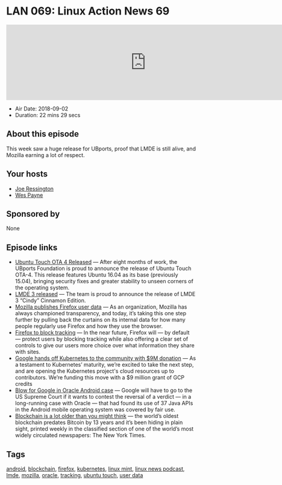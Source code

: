 # LAN 069: Linux Action News 69

<iframe src="https://player.fireside.fm/v2/DAcK9LdX+KBCYQeli?theme=dark" width="740" height="200" frameborder="0" scrolling="no"></iframe>

* Air Date: 2018-09-02
* Duration: 22 mins 29 secs

## About this episode

This week saw a huge release for UBports, proof that LMDE is still alive, and Mozilla earning a lot of respect.

## Your hosts
* [Joe Ressington](https://linuxactionnews.com/hosts/joe)
* [Wes Payne](https://linuxactionnews.com/guests/wes)

## Sponsored by

None



## Episode links

  * [Ubuntu Touch OTA 4 Released](https://ubports.com/blog/ubports-blog-1/post/ubuntu-touch-ota-4-release-166 "Ubuntu Touch OTA 4 Released") — After eight months of work, the UBports Foundation is proud to announce the release of Ubuntu Touch OTA-4. This release features Ubuntu 16.04 as its base (previously 15.04), bringing security fixes and greater stability to unseen corners of the operating system.
  * [LMDE 3 released](https://blog.linuxmint.com/?p=3633 "LMDE 3 released") — The team is proud to announce the release of LMDE 3 “Cindy” Cinnamon Edition.
  * [Mozilla publishes Firefox user data](https://techcrunch.com/2018/08/28/mozilla-publishes-its-firefox-user-data/ "Mozilla publishes Firefox user data") — As an organization, Mozilla has always championed transparency, and today, it’s taking this one step further by pulling back the curtains on its internal data for how many people regularly use Firefox and how they use the browser.
  * [Firefox to block tracking](https://blog.mozilla.org/futurereleases/2018/08/30/changing-our-approach-to-anti-tracking/ "Firefox to block tracking") — In the near future, Firefox will — by default — protect users by blocking tracking while also offering a clear set of controls to give our users more choice over what information they share with sites.
  * [Google hands off Kubernetes to the community with $9M donation](https://cloud.google.com/blog/products/gcp/google-cloud-grants-9m-in-credits-for-the-operation-of-the-kubernetes-project "Google hands off Kubernetes to the community with $9M donation") — As a testament to Kubernetes’ maturity, we’re excited to take the next step, and are opening the Kubernetes project's cloud resources up to contributors. We’re funding this move with a $9 million grant of GCP credits
  * [Blow for Google in Oracle Android case](https://www.itwire.com/technology-regulation/84222-oracle-one-step-closer-to-victory-in-google-api-case.html "Blow for Google in Oracle Android case") — Google will have to go to the US Supreme Court if it wants to contest the reversal of a verdict — in a long-running case with Oracle — that had found its use of 37 Java APIs in the Android mobile operating system was covered by fair use.
  * [Blockchain is a lot older than you might think](https://motherboard.vice.com/en_us/article/j5nzx4/what-was-the-first-blockchain "Blockchain is a lot older than you might think") — the world’s oldest blockchain predates Bitcoin by 13 years and it’s been hiding in plain sight, printed weekly in the classified section of one of the world’s most widely circulated newspapers: The New York Times. 



## Tags

[android](https://linuxactionnews.com/tags/android), [blockchain](https://linuxactionnews.com/tags/blockchain), [firefox](https://linuxactionnews.com/tags/firefox), [kubernetes](https://linuxactionnews.com/tags/kubernetes), [linux mint](https://linuxactionnews.com/tags/linux%20mint), [linux news podcast](https://linuxactionnews.com/tags/linux%20news%20podcast), [lmde](https://linuxactionnews.com/tags/lmde), [mozilla](https://linuxactionnews.com/tags/mozilla), [oracle](https://linuxactionnews.com/tags/oracle), [tracking](https://linuxactionnews.com/tags/tracking), [ubuntu touch](https://linuxactionnews.com/tags/ubuntu%20touch), [user data](https://linuxactionnews.com/tags/user%20data)